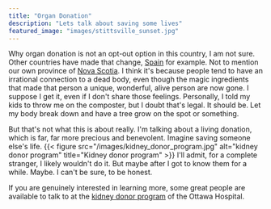 ```yaml
---
title: "Organ Donation"
description: "Lets talk about saving some lives"
featured_image: "images/stittsville_sunset.jpg"
---
```

Why organ donation is not an opt-out option in this country, I am not sure. Other countries have made that change,
[Spain](https://www.thelancet.com/journals/lancet/article/PIIS0140-6736(24)02128-7/fulltext) for example. Not to mention our own province of
[Nova Scotia](https://novascotia.ca/organ-tissue-donation/). I think it's because people tend to have an irrational connection to a dead body, even though the magic ingredients that made that person a unique, wonderful, alive person are now gone. I suppose I get it, even if I don't share those feelings. Personally, I told my kids to throw me on the composter, but I doubt that's legal. It should be. Let my body break down and have a tree grow on the spot or something. 

But that's not what this is about really. I'm talking about a living donation, which is far, far more precious and benevolent. Imagine saving someone else's life.
{{< figure src="/images/kidney_donor_program.jpg" alt="kidney donor program" title="Kidney donor program" >}}
I'll admit, for a complete stranger, I likely wouldn't do it. But maybe after I got to know them for a while. Maybe. I can't be sure, to be honest. 

If you are genuinely interested in learning more, some great people are available to talk to at the
[kidney donor program](https://www.tohlivingkidneydonation.com/) of the Ottawa Hospital. 
